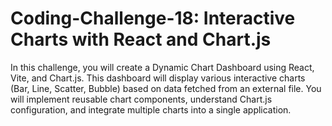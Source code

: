 # Coding-Challenge-18: Interactive Charts with React and Chart.js
In this challenge, you will create a Dynamic Chart Dashboard using React, Vite, and Chart.js. This dashboard will display various interactive charts (Bar, Line, Scatter, Bubble) based on data fetched from an external file. You will implement reusable chart components, understand Chart.js configuration, and integrate multiple charts into a single application.